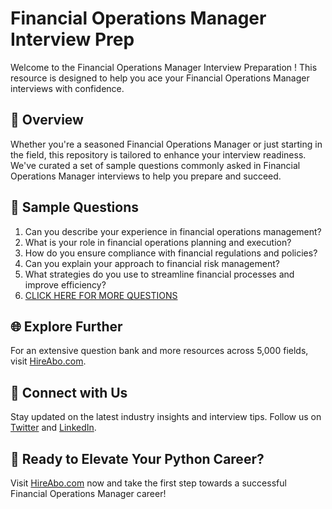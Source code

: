# Financial Operations Manager Interview Prep

Welcome to the Financial Operations Manager Interview Preparation ! This resource is designed to help you ace your Financial Operations Manager interviews with confidence.

## 🚀 Overview

Whether you're a seasoned Financial Operations Manager or just starting in the field, this repository is tailored to enhance your interview readiness. We've curated a set of sample questions commonly asked in Financial Operations Manager interviews to help you prepare and succeed.

## 📝 Sample Questions

1. Can you describe your experience in financial operations management?
2. What is your role in financial operations planning and execution?
3. How do you ensure compliance with financial regulations and policies?
4. Can you explain your approach to financial risk management?
5. What strategies do you use to streamline financial processes and improve efficiency?
6. [CLICK HERE FOR MORE QUESTIONS](https://hireabo.com/job/1_2_33/Financial%20Operations%20Manager)

## 🌐 Explore Further

For an extensive question bank and more resources across 5,000 fields, visit [HireAbo.com](https://www.hireabo.com).

## 📱 Connect with Us

Stay updated on the latest industry insights and interview tips. Follow us on [Twitter](https://twitter.com/hireabo) and [LinkedIn](https://www.linkedin.com/in/hire-abo-3609972a8/).

## 🚀 Ready to Elevate Your Python Career?

Visit [HireAbo.com](https://www.hireabo.com) now and take the first step towards a successful Financial Operations Manager career!